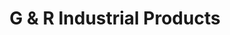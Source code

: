 ---
title: "G & R Industrial Products"
url: /collingwood/g-and-r-industrial-products/
shop: hardware
---